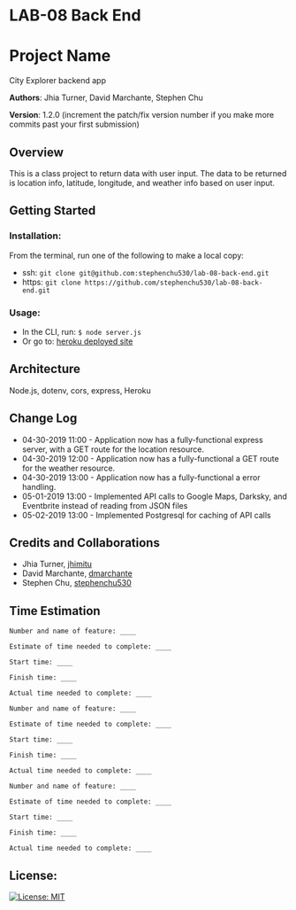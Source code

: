 # LAB-08 Back End

# Project Name

City Explorer backend app

**Authors**: Jhia Turner, David Marchante, Stephen Chu

**Version**: 1.2.0 (increment the patch/fix version number if you make more commits past your first submission)

## Overview
This is a class project to return data with user input. The data to be returned is location info, latitude, longitude, and weather info based on user input.

## Getting Started

### Installation:
From the terminal, run one of the following to make a local copy:
* ssh: `git clone git@github.com:stephenchu530/lab-08-back-end.git`
* https: `git clone https://github.com/stephenchu530/lab-08-back-end.git`

### Usage:
* In the CLI, run: `$ node server.js`
* Or go to: [heroku deployed site](https://glacial-eyrie-10319.herokuapp.com)


## Architecture
  Node.js, dotenv, cors, express, Heroku

## Change Log

* 04-30-2019 11:00 - Application now has a fully-functional express server, with a GET route for the location resource.
* 04-30-2019 12:00 - Application now has a fully-functional a GET route for the weather resource.
* 04-30-2019 13:00 - Application now has a fully-functional a error handling.
* 05-01-2019 13:00 - Implemented API calls to Google Maps, Darksky, and Eventbrite instead of reading from JSON files
* 05-02-2019 13:00 - Implemented Postgresql for caching of API calls


## Credits and Collaborations
* Jhia Turner, [jhimitu](https://github.com/jhimitu)
* David Marchante, [dmarchante](https://github.com/dmarchante)
* Stephen Chu, [stephenchu530](https://github.com/stephenchu530)

## Time Estimation
```
Number and name of feature: ____

Estimate of time needed to complete: ____

Start time: ____

Finish time: ____

Actual time needed to complete: ____
```
```
Number and name of feature: ____

Estimate of time needed to complete: ____

Start time: ____

Finish time: ____

Actual time needed to complete: ____
```
```
Number and name of feature: ____

Estimate of time needed to complete: ____

Start time: ____

Finish time: ____

Actual time needed to complete: ____
```

## License:
[![License: MIT](https://img.shields.io/badge/License-MIT-yellow.svg)](https://github.com/stephenchu530/lab-08-back-end/blob/master/LICENSE)
